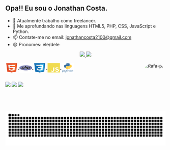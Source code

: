 ## Opa!! Eu sou o Jonathan Costa.

- 🔭 Atualmente trabalho como freelancer.
- 🌱 Me aprofundando nas linguagens HTML5, PHP, CSS, JavaScript e Python.
- 📫 Contate-me no email: jonathancosta2100@gmail.com
- 😄 Pronomes: ele/dele

<div align="center">
  <a href="https://github.com/JonathanSantos2000">
  <img height="180em" src="https://github-readme-stats.vercel.app/api?username=JonathanSantos2000&show_icons=true&theme=vision-friendly-dark&include_all_commits=true&count_private=true"/>
  <img height="180em" src="https://github-readme-stats.vercel.app/api/top-langs/?username=JonathanSantos2000&layout=compact&langs_count=7&theme=vision-friendly-dark"/>
</div>
  
<div style="display: inline_block"><br>
  <img align="center" alt="Jonathan-HTML" height="30" width="40" src="https://raw.githubusercontent.com/devicons/devicon/master/icons/html5/html5-original.svg">
  <img align="center" alt="Jonathan-PHP" height="30" width="40" src="https://github.com/devicons/devicon/blob/master/icons/php/php-original.svg">
  <img align="center" alt="Jonathan-CSS" height="30" width="40" src="https://raw.githubusercontent.com/devicons/devicon/master/icons/css3/css3-original.svg">
  <img align="center" alt="Jonathan-Js" height="30" width="40" src="https://raw.githubusercontent.com/devicons/devicon/master/icons/javascript/javascript-plain.svg"> 
  <img align="center" alt="Jonathan-Python" height="30" width="40" src="https://github.com/devicons/devicon/blob/master/icons/python/python-original-wordmark.svg">
    <img align="right" alt="Rafa-pic" height="150" style="border-radius:50px;" src="https://media.discordapp.net/attachments/723321270107897856/897180958116163624/Webp.net-gifmaker_1.gif">
</div>
  
  ##
  <div> 
  <a href="https://www.instagram.com/_tiwjhow_/" target="_blank"><img src="https://img.shields.io/badge/-Instagram-%23E4405F?style=for-the-badge&logo=instagram&logoColor=white" target="_blank"></a>
  <a href = "mailto:jonathancosta2100@gmail.com"><img src="https://img.shields.io/badge/-Gmail-%23333?style=for-the-badge&logo=gmail&logoColor=white" target="_blank"></a>
  <a href="https://www.linkedin.com/in/jonathan-costa-418073221/" target="_blank"><img src="https://img.shields.io/badge/-LinkedIn-%230077B5?style=for-the-badge&logo=linkedin&logoColor=white" target="_blank"></a> 
    
![Snake animation](https://github.com/JonathanSantos2000/JonathanSantos2000/blob/output/github-contribution-grid-snake.svg)
 
</div>
